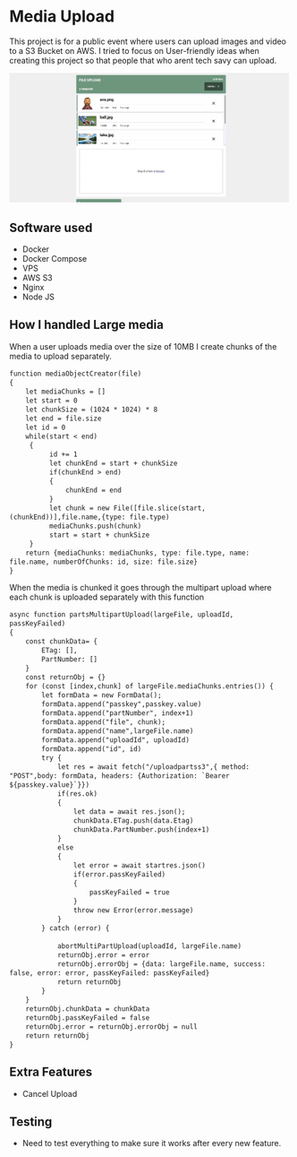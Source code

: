 # Media Upload
This project is for a public event where users can upload images and video to a S3 Bucket on AWS. I tried to focus on User-friendly ideas when creating this project so that people that who arent tech savy can upload.

<img src="https://github.com/BrendonONeill/portfolio/blob/prod-v1.0.2/assets/images/projects/upload-bg.webp" width="500">

## Software used 
- Docker
- Docker Compose
- VPS
- AWS S3
- Nginx
- Node JS

## How I handled Large media
When a user uploads media over the size of 10MB I create chunks of the media to upload separately. 
```
function mediaObjectCreator(file)
{
    let mediaChunks = []
    let start = 0
    let chunkSize = (1024 * 1024) * 8
    let end = file.size
    let id = 0
    while(start < end)
     {
          id += 1
          let chunkEnd = start + chunkSize
          if(chunkEnd > end)
          {
              chunkEnd = end
          }
          let chunk = new File([file.slice(start,(chunkEnd))],file.name,{type: file.type)
          mediaChunks.push(chunk)
          start = start + chunkSize
     }
    return {mediaChunks: mediaChunks, type: file.type, name: file.name, numberOfChunks: id, size: file.size}
}

```

When the media is chunked it goes through the multipart upload where each chunk is uploaded separately with this function

```
async function partsMultipartUpload(largeFile, uploadId, passKeyFailed)
{
    const chunkData= {
        ETag: [],
        PartNumber: []
    }
    const returnObj = {}
    for (const [index,chunk] of largeFile.mediaChunks.entries()) {
        let formData = new FormData();
        formData.append("passkey",passkey.value)
        formData.append("partNumber", index+1)
        formData.append("file", chunk);
        formData.append("name",largeFile.name)
        formData.append("uploadId", uploadId)
        formData.append("id", id)
        try {
            let res = await fetch("/uploadpartss3",{ method: "POST",body: formData, headers: {Authorization: `Bearer ${passkey.value}`}})
            if(res.ok)
            {
                let data = await res.json();
                chunkData.ETag.push(data.Etag)
                chunkData.PartNumber.push(index+1)
            }
            else
            {
                let error = await startres.json()
                if(error.passKeyFailed)
                {
                    passKeyFailed = true
                } 
                throw new Error(error.message)
            }
        } catch (error) {
            
            abortMultiPartUpload(uploadId, largeFile.name)
            returnObj.error = error
            returnObj.errorObj = {data: largeFile.name, success: false, error: error, passKeyFailed: passKeyFailed}
            return returnObj
        }
    }
    returnObj.chunkData = chunkData
    returnObj.passKeyFailed = false
    returnObj.error = returnObj.errorObj = null
    return returnObj
}
```

## Extra Features
- Cancel Upload



## Testing
- Need to test everything to make sure it works after every new feature. 
  
